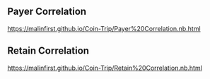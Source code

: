 ## Payer Correlation
https://malinfirst.github.io/Coin-Trip/Payer%20Correlation.nb.html


## Retain Correlation
https://malinfirst.github.io/Coin-Trip/Retain%20Correlation.nb.html
